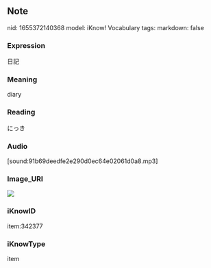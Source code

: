 ## Note
nid: 1655372140368
model: iKnow! Vocabulary
tags: 
markdown: false

### Expression
日記

### Meaning
diary

### Reading
にっき

### Audio
[sound:91b69deedfe2e290d0ec64e02061d0a8.mp3]

### Image_URI
<img src="cd5ee73d32ddef325e8bd979941e14e6.jpg">

### iKnowID
item:342377

### iKnowType
item
